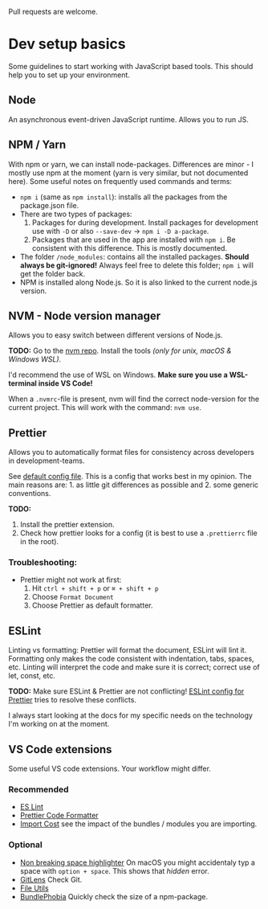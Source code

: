 Pull requests are welcome.

# Dev setup basics

Some guidelines to start working with JavaScript based tools. This should help you to set up your environment.

## Node

An asynchronous event-driven JavaScript runtime. Allows you to run JS.

## NPM / Yarn

With npm or yarn, we can install node-packages.
Differences are minor - I mostly use npm at the moment (yarn is very similar, but not documented here). Some useful notes on frequently used commands and terms:

- `npm i` (same as `npm install`): installs all the packages from the package.json file.
- There are two types of packages:
  1. Packages for during development.
     Install packages for development use with `-D` or also `--save-dev` -> `npm i -D a-package`.
  2. Packages that are used in the app are installed with `npm i`.
     Be consistent with this difference. This is mostly documented.
- The folder `/node_modules`: contains all the installed packages. **Should always be git-ignored!** Always feel free to delete this folder; `npm i` will get the folder back.
- NPM is installed along Node.js. So it is also linked to the current node.js version.

## NVM - Node version manager

Allows you to easy switch between different versions of Node.js.

**TODO:** Go to the [nvm repo](https://github.com/nvm-sh/nvm). Install the tools _(only for unix, macOS & Windows WSL)_.

I'd recommend the use of WSL on Windows. **Make sure you use a WSL-terminal inside VS Code!**

When a `.nvmrc`-file is present, nvm will find the correct node-version for the current project. This will work with the command: `nvm use`.

## Prettier

Allows you to automatically format files for consistency across developers in development-teams.

See [default config file](/.prettierrc). This is a config that works best in my opinion. The main reasons are: 1. as little git differences as possible and 2. some generic conventions.

**TODO:**

1. Install the prettier extension.
2. Check how prettier looks for a config (it is best to use a `.prettierrc` file in the root).

### Troubleshooting:

- Prettier might not work at first:
  1. Hit `ctrl + shift + p` or `⌘ + shift + p`
  2. Choose `Format Document`
  3. Choose Prettier as default formatter.

## ESLint

Linting vs formatting: Prettier will format the document, ESLint will lint it. Formatting only makes the code consistent with indentation, tabs, spaces, etc. Linting will interpret the code and make sure it is correct; correct use of let, const, etc.

**TODO:** Make sure ESLint & Prettier are not conflicting! [ESLint config for Prettier](https://github.com/prettier/eslint-config-prettier#installation) tries to resolve these conflicts.

I always start looking at the docs for my specific needs on the technology I'm working on at the moment.

## VS Code extensions

Some useful VS code extensions. Your workflow might differ.

### Recommended

- [ES Lint](https://marketplace.visualstudio.com/items?itemName=dbaeumer.vscode-eslint)
- [Prettier Code Formatter](https://marketplace.visualstudio.com/items?itemName=esbenp.prettier-vscode)
- [Import Cost](https://marketplace.visualstudio.com/items?itemName=wix.vscode-import-cost) see the impact of the bundles / modules you are importing.

### Optional

- [Non breaking space highlighter](https://marketplace.visualstudio.com/items?itemName=viktorzetterstrom.non-breaking-space-highlighter) On macOS you might accidentaly typ a space with `option + space`. This shows that _hidden_ error.
- [GitLens](https://marketplace.visualstudio.com/items?itemName=eamodio.gitlens) Check Git.
- [File Utils](https://marketplace.visualstudio.com/items?itemName=sleistner.vscode-fileutils)
- [BundlePhobia](https://marketplace.visualstudio.com/items?itemName=crewsycrews.bundlephobia-support) Quickly check the size of a npm-package.
